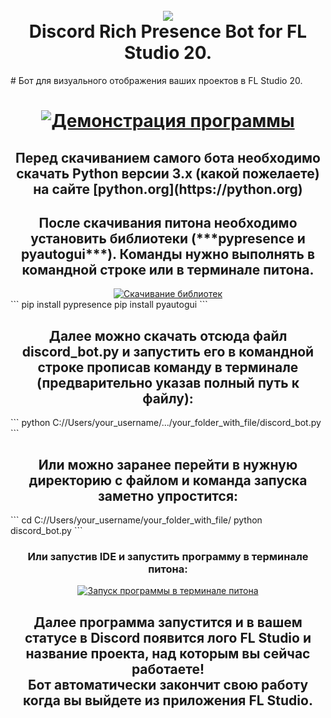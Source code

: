 <h1 align="center">
  <br>
  <a href="https://github.com/yofujitsu/fl-studio-discord-rich-presence/"><img src="https://avatars.mds.yandex.net/i?id=27a16e1267fb08132ffdeb0840792a0da159ac07-8232745-images-thumbs&n=13&exp=1"></a>
  <br>
  Discord Rich Presence Bot for FL Studio 20.
  <br>
</h1>
# Бот для визуального отображения ваших проектов в FL Studio 20.
<h1 align="center">
  <a href="https://github.com/yofujitsu/fl-studio-discord-rich-presence/"><img src="https://i.ibb.co/k4HsYqG/main.jpg" alt="Демонстрация программы"></a>
</h1>
<h2 align="center">
  Перед скачиванием самого бота необходимо скачать Python версии 3.x (какой пожелаете) на сайте [python.org](https://python.org)
</h2>
<h2 align="center">
  После скачивания питона необходимо установить библиотеки (***pypresence и pyautogui***). Команды нужно выполнять в командной строке или в терминале питона.
</h2>
<div align="center">
  <a href="https://github.com/yofujitsu/fl-studio-discord-rich-presence/"><img src="https://i.ibb.co/myJbQhV/cmd.jpg" alt="Скачивание библиотек"></a>
</div>
```
pip install pypresence
pip install pyautogui
```
<h2 align="center">
  Далее можно скачать отсюда файл discord_bot.py и запустить его в командной строке прописав команду в терминале (предварительно указав полный путь к файлу):
</h2>
```
python C://Users/your_username/.../your_folder_with_file/discord_bot.py
```
<h2 align="center">
  Или можно заранее перейти в нужную директорию с файлом и команда запуска заметно упростится:
</h2>
```
cd C://Users/your_username/your_folder_with_file/
python discord_bot.py
```
<h3 align="center">
  Или запустив IDE и запустить программу в терминале питона:
</h3>
<div align="center">
  <a href="https://github.com/yofujitsu/fl-studio-discord-rich-presence/"><img src="https://i.ibb.co/VNpRxTq/launch.png" alt="Запуск программы в терминале питона"></a>
</div>
<h2 align="center">
  Далее программа запустится и в вашем статусе в Discord появится лого FL Studio и название проекта, над которым вы сейчас работаете!
  <br>Бот автоматически закончит свою работу когда вы выйдете из приложения FL Studio.<br>
</h2>
